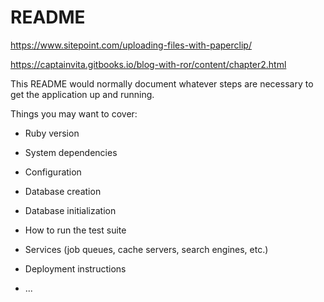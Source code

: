 # README

https://www.sitepoint.com/uploading-files-with-paperclip/

https://captainvita.gitbooks.io/blog-with-ror/content/chapter2.html


This README would normally document whatever steps are necessary to get the
application up and running.

Things you may want to cover:

* Ruby version

* System dependencies

* Configuration

* Database creation

* Database initialization

* How to run the test suite

* Services (job queues, cache servers, search engines, etc.)

* Deployment instructions

* ...
